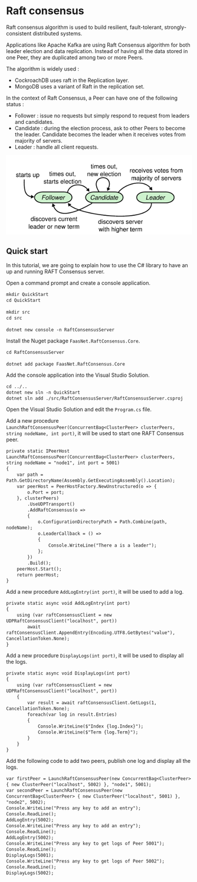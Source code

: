 # Raft consensus

Raft consensus algorithm is used to build resilient, fault-tolerant, strongly-consistent distributed systems.

Applications like Apache Kafka are using Raft Consensus algorithm for both leader election and data replication.
Instead of having all the data stored in one Peer, they are duplicated among two or more Peers.

The algorithm is widely used :
* CockroachDB uses raft in the Replication layer.
* MongoDB uses a variant of Raft in the replication set.

In the context of Raft Consensus, a Peer can have one of the following status :
* Follower : issue no requests but simply respond to request from leaders and candidates.
* Candidate : during the election process, ask to other Peers to become the leader. Candidate becomes the leader when it receives votes from majority of servers.
* Leader : handle all client requests.

![Raft consensus](images/raftconsensus.png)

## Quick start

In this tutorial, we are going to explain how to use the C# library to have an up and running RAFT Consensus server.

Open a command prompt and create a console application.

```
mkdir QuickStart
cd QuickStart

mkdir src
cd src

dotnet new console -n RaftConsensusServer
```

Install the Nuget package `FaasNet.RaftConsensus.Core`.

```
cd RaftConsensusServer

dotnet add package FaasNet.RaftConsensus.Core
```

Add the console application into the Visual Studio Solution.

```
cd ../..
dotnet new sln -n QuickStart
dotnet sln add ./src/RaftConsensusServer/RaftConsensusServer.csproj
```

Open the Visual Studio Solution and edit the `Program.cs` file.

Add a new procedure `LaunchRaftConsensusPeer(ConcurrentBag<ClusterPeer> clusterPeers, string nodeName, int port)`, it will be used to start one RAFT Consensus peer.

```
private static IPeerHost LaunchRaftConsensusPeer(ConcurrentBag<ClusterPeer> clusterPeers, string nodeName = "node1", int port = 5001)
{
    var path = Path.GetDirectoryName(Assembly.GetExecutingAssembly().Location);
    var peerHost = PeerHostFactory.NewUnstructured(o => {
        o.Port = port;
    }, clusterPeers)
        .UseUDPTransport()
        .AddRaftConsensus(o =>
        {
            o.ConfigurationDirectoryPath = Path.Combine(path, nodeName);
            o.LeaderCallback = () =>
            {
                Console.WriteLine("There a is a leader");
            };
        })
        .Build();
    peerHost.Start();
    return peerHost;
}
```

Add a new procedure `AddLogEntry(int port)`, it will be used to add a log.

```
private static async void AddLogEntry(int port)
{
    using (var raftConsensusClient = new UDPRaftConsensusClient("localhost", port))
        await raftConsensusClient.AppendEntry(Encoding.UTF8.GetBytes("value"), CancellationToken.None);
}
```

Add a new procedure `DisplayLogs(int port)`, it will be used to display all the logs.

```
private static async void DisplayLogs(int port)
{
    using (var raftConsensusClient = new UDPRaftConsensusClient("localhost", port))
    {
        var result = await raftConsensusClient.GetLogs(1, CancellationToken.None);
        foreach(var log in result.Entries)
        {
            Console.WriteLine($"Index {log.Index}");
            Console.WriteLine($"Term {log.Term}");
        }
    }
}
```

Add the following code to add two peers, publish one log and display all the logs.

```
var firstPeer = LaunchRaftConsensusPeer(new ConcurrentBag<ClusterPeer> { new ClusterPeer("localhost", 5002) }, "node1", 5001);
var secondPeer = LaunchRaftConsensusPeer(new ConcurrentBag<ClusterPeer> { new ClusterPeer("localhost", 5001) }, "node2", 5002);
Console.WriteLine("Press any key to add an entry");
Console.ReadLine();
AddLogEntry(5002);
Console.WriteLine("Press any key to add an entry");
Console.ReadLine();
AddLogEntry(5002);
Console.WriteLine("Press any key to get logs of Peer 5001");
Console.ReadLine();
DisplayLogs(5001);
Console.WriteLine("Press any key to get logs of Peer 5002");
Console.ReadLine();
DisplayLogs(5002);
```